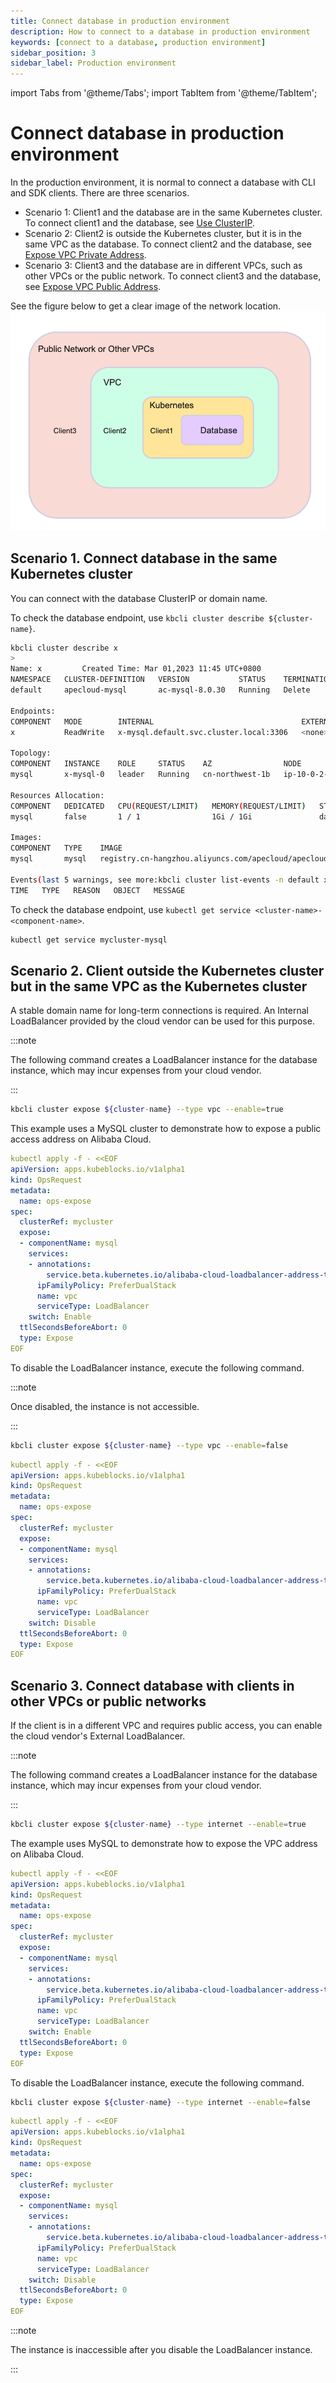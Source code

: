 ```yaml
---
title: Connect database in production environment
description: How to connect to a database in production environment
keywords: [connect to a database, production environment]
sidebar_position: 3
sidebar_label: Production environment
---
```


import Tabs from '@theme/Tabs';
import TabItem from '@theme/TabItem';

# Connect database in production environment

In the production environment, it is normal to connect a database with CLI and SDK clients. There are three scenarios.

- Scenario 1: Client1 and the database are in the same Kubernetes cluster. To connect client1 and the database, see [Use ClusterIP](#scenario-1-connect-database-in-the-same-kubernetes-cluster).
- Scenario 2: Client2 is outside the Kubernetes cluster, but it is in the same VPC as the database. To connect client2 and the database, see [Expose VPC Private Address](#scenario-2-client-outside-the-kubernetes-cluster-but-in-the-same-vpc-as-the-kubernetes-cluster).
- Scenario 3: Client3 and the database are in different VPCs, such as other VPCs or the public network. To connect client3 and the database, see [Expose VPC Public Address](#scenario-3-connect-database-with-clients-in-other-vpcs-or-public-networks).

See the figure below to get a clear image of the network location.
![Example](./../../img/connect_database_in_a_production_environment.png)

## Scenario 1. Connect database in the same Kubernetes cluster

You can connect with the database ClusterIP or domain name.

<Tabs>
<TabItem value="kbcli" label="kbcli" default>

To check the database endpoint, use `kbcli cluster describe ${cluster-name}`.

```bash
kbcli cluster describe x
>
Name: x         Created Time: Mar 01,2023 11:45 UTC+0800
NAMESPACE   CLUSTER-DEFINITION   VERSION           STATUS    TERMINATION-POLICY
default     apecloud-mysql       ac-mysql-8.0.30   Running   Delete

Endpoints:
COMPONENT   MODE        INTERNAL                                 EXTERNAL
x           ReadWrite   x-mysql.default.svc.cluster.local:3306   <none>

Topology:
COMPONENT   INSTANCE    ROLE     STATUS    AZ                NODE                                                       CREATED-TIME
mysql       x-mysql-0   leader   Running   cn-northwest-1b   ip-10-0-2-184.cn-northwest-1.compute.internal/10.0.2.184   Mar 01,2023 11:45 UTC+0800

Resources Allocation:
COMPONENT   DEDICATED   CPU(REQUEST/LIMIT)   MEMORY(REQUEST/LIMIT)   STORAGE-SIZE   STORAGE-CLASS
mysql       false       1 / 1                1Gi / 1Gi               data:10Gi      <none>

Images:
COMPONENT   TYPE    IMAGE
mysql       mysql   registry.cn-hangzhou.aliyuncs.com/apecloud/apecloud-mysql-server:8.0.30-5.alpha2.20230105.gd6b8719.2

Events(last 5 warnings, see more:kbcli cluster list-events -n default x):
TIME   TYPE   REASON   OBJECT   MESSAGE
```

</TabItem>
<TabItem value="kubectl" label="kubectl">

To check the database endpoint, use `kubectl get service <cluster-name>-<component-name>`.

```bash
kubectl get service mycluster-mysql
```

</TabItem>
</Tabs>

## Scenario 2. Client outside the Kubernetes cluster but in the same VPC as the Kubernetes cluster

A stable domain name for long-term connections is required. An Internal LoadBalancer provided by the cloud vendor can be used for this purpose.

:::note

The following command creates a LoadBalancer instance for the database instance, which may incur expenses from your cloud vendor.

:::

<Tabs>
<TabItem value="kbcli" label="kbcli" default>

```bash
kbcli cluster expose ${cluster-name} --type vpc --enable=true
```

</TabItem>
<TabItem value="kubectl" label="kubectl">

This example uses a MySQL cluster to demonstrate how to expose a public access address on Alibaba Cloud.

```yaml
kubectl apply -f - <<EOF
apiVersion: apps.kubeblocks.io/v1alpha1
kind: OpsRequest
metadata:
  name: ops-expose
spec:
  clusterRef: mycluster
  expose:
  - componentName: mysql
    services:
    - annotations:
        service.beta.kubernetes.io/alibaba-cloud-loadbalancer-address-type: intranet
      ipFamilyPolicy: PreferDualStack
      name: vpc
      serviceType: LoadBalancer
    switch: Enable
  ttlSecondsBeforeAbort: 0
  type: Expose
EOF
```

</TabItem>
</Tabs>

To disable the LoadBalancer instance, execute the following command.

:::note

Once disabled, the instance is not accessible.

:::

<Tabs>
<TabItem value="kbcli" label="kbcli" default>

```bash
kbcli cluster expose ${cluster-name} --type vpc --enable=false
```

</TabItem>
<TabItem value="kubectl" label="kubectl">

```yaml
kubectl apply -f - <<EOF
apiVersion: apps.kubeblocks.io/v1alpha1
kind: OpsRequest
metadata:
  name: ops-expose
spec:
  clusterRef: mycluster
  expose:
  - componentName: mysql
    services:
    - annotations:
        service.beta.kubernetes.io/alibaba-cloud-loadbalancer-address-type: intranet
      ipFamilyPolicy: PreferDualStack
      name: vpc
      serviceType: LoadBalancer
    switch: Disable
  ttlSecondsBeforeAbort: 0
  type: Expose
EOF
```

</TabItem>
</Tabs>

## Scenario 3. Connect database with clients in other VPCs or public networks

If the client is in a different VPC and requires public access, you can enable the cloud vendor's External LoadBalancer.

:::note

The following command creates a LoadBalancer instance for the database instance, which may incur expenses from your cloud vendor.

:::

<Tabs>
<TabItem value="kbcli" label="kbcli" default>

```bash
kbcli cluster expose ${cluster-name} --type internet --enable=true
```

</TabItem>
<TabItem value="kubectl" label="kubectl">

The example uses MySQL to demonstrate how to expose the VPC address on Alibaba Cloud.

```yaml
kubectl apply -f - <<EOF
apiVersion: apps.kubeblocks.io/v1alpha1
kind: OpsRequest
metadata:
  name: ops-expose
spec:
  clusterRef: mycluster
  expose:
  - componentName: mysql
    services:
    - annotations:
        service.beta.kubernetes.io/alibaba-cloud-loadbalancer-address-type: internet
      ipFamilyPolicy: PreferDualStack
      name: vpc
      serviceType: LoadBalancer
    switch: Enable
  ttlSecondsBeforeAbort: 0
  type: Expose
EOF
```

</TabItem>
</Tabs>

To disable the LoadBalancer instance, execute the following command.

<Tabs>
<TabItem value="kbcli" label="kbcli" default>

```bash
kbcli cluster expose ${cluster-name} --type internet --enable=false
```

</TabItem>
<TabItem value="kubectl" label="kubectl">

```yaml
kubectl apply -f - <<EOF
apiVersion: apps.kubeblocks.io/v1alpha1
kind: OpsRequest
metadata:
  name: ops-expose
spec:
  clusterRef: mycluster
  expose:
  - componentName: mysql
    services:
    - annotations:
        service.beta.kubernetes.io/alibaba-cloud-loadbalancer-address-type: internet
      ipFamilyPolicy: PreferDualStack
      name: vpc
      serviceType: LoadBalancer
    switch: Disable
  ttlSecondsBeforeAbort: 0
  type: Expose
EOF
```

</TabItem>
</Tabs>

:::note

The instance is inaccessible after you disable the LoadBalancer instance.

:::
